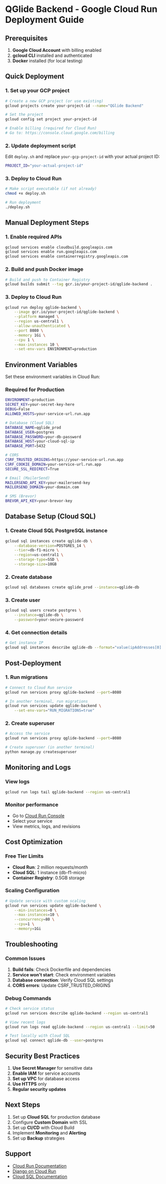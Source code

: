 # QGlide Backend - Google Cloud Run Deployment Guide

## Prerequisites

1. **Google Cloud Account** with billing enabled
2. **gcloud CLI** installed and authenticated
3. **Docker** installed (for local testing)

## Quick Deployment

### 1. Set up your GCP project

```bash
# Create a new GCP project (or use existing)
gcloud projects create your-project-id --name="QGlide Backend"

# Set the project
gcloud config set project your-project-id

# Enable billing (required for Cloud Run)
# Go to: https://console.cloud.google.com/billing
```

### 2. Update deployment script

Edit `deploy.sh` and replace `your-gcp-project-id` with your actual project ID:

```bash
PROJECT_ID="your-actual-project-id"
```

### 3. Deploy to Cloud Run

```bash
# Make script executable (if not already)
chmod +x deploy.sh

# Run deployment
./deploy.sh
```

## Manual Deployment Steps

### 1. Enable required APIs

```bash
gcloud services enable cloudbuild.googleapis.com
gcloud services enable run.googleapis.com
gcloud services enable containerregistry.googleapis.com
```

### 2. Build and push Docker image

```bash
# Build and push to Container Registry
gcloud builds submit --tag gcr.io/your-project-id/qglide-backend .
```

### 3. Deploy to Cloud Run

```bash
gcloud run deploy qglide-backend \
    --image gcr.io/your-project-id/qglide-backend \
    --platform managed \
    --region us-central1 \
    --allow-unauthenticated \
    --port 8080 \
    --memory 1Gi \
    --cpu 1 \
    --max-instances 10 \
    --set-env-vars ENVIRONMENT=production
```

## Environment Variables

Set these environment variables in Cloud Run:

### Required for Production

```bash
ENVIRONMENT=production
SECRET_KEY=your-secret-key-here
DEBUG=False
ALLOWED_HOSTS=your-service-url.run.app

# Database (Cloud SQL)
DATABASE_NAME=qglide_prod
DATABASE_USER=postgres
DATABASE_PASSWORD=your-db-password
DATABASE_HOST=your-cloud-sql-ip
DATABASE_PORT=5432

# CORS
CSRF_TRUSTED_ORIGINS=https://your-service-url.run.app
CSRF_COOKIE_DOMAIN=your-service-url.run.app
SECURE_SSL_REDIRECT=True

# Email (MailerSend)
MAILERSEND_API_KEY=your-mailersend-key
MAILERSEND_DOMAIN=your-domain.com

# SMS (Brevor)
BREVOR_API_KEY=your-brevor-key
```

## Database Setup (Cloud SQL)

### 1. Create Cloud SQL PostgreSQL instance

```bash
gcloud sql instances create qglide-db \
    --database-version=POSTGRES_14 \
    --tier=db-f1-micro \
    --region=us-central1 \
    --storage-type=SSD \
    --storage-size=10GB
```

### 2. Create database

```bash
gcloud sql databases create qglide_prod --instance=qglide-db
```

### 3. Create user

```bash
gcloud sql users create postgres \
    --instance=qglide-db \
    --password=your-secure-password
```

### 4. Get connection details

```bash
# Get instance IP
gcloud sql instances describe qglide-db --format="value(ipAddresses[0].ipAddress)"
```

## Post-Deployment

### 1. Run migrations

```bash
# Connect to Cloud Run service
gcloud run services proxy qglide-backend --port=8080

# In another terminal, run migrations
gcloud run services update qglide-backend \
    --set-env-vars="RUN_MIGRATIONS=true"
```

### 2. Create superuser

```bash
# Access the service
gcloud run services proxy qglide-backend --port=8080

# Create superuser (in another terminal)
python manage.py createsuperuser
```

## Monitoring and Logs

### View logs

```bash
gcloud run logs tail qglide-backend --region us-central1
```

### Monitor performance

- Go to [Cloud Run Console](https://console.cloud.google.com/run)
- Select your service
- View metrics, logs, and revisions

## Cost Optimization

### Free Tier Limits

- **Cloud Run**: 2 million requests/month
- **Cloud SQL**: 1 instance (db-f1-micro)
- **Container Registry**: 0.5GB storage

### Scaling Configuration

```bash
# Update service with custom scaling
gcloud run services update qglide-backend \
    --min-instances=0 \
    --max-instances=10 \
    --concurrency=80 \
    --cpu=1 \
    --memory=1Gi
```

## Troubleshooting

### Common Issues

1. **Build fails**: Check Dockerfile and dependencies
2. **Service won't start**: Check environment variables
3. **Database connection**: Verify Cloud SQL settings
4. **CORS errors**: Update CSRF_TRUSTED_ORIGINS

### Debug Commands

```bash
# Check service status
gcloud run services describe qglide-backend --region us-central1

# View recent logs
gcloud run logs read qglide-backend --region us-central1 --limit=50

# Test locally with Cloud SQL
gcloud sql connect qglide-db --user=postgres
```

## Security Best Practices

1. **Use Secret Manager** for sensitive data
2. **Enable IAM** for service accounts
3. **Set up VPC** for database access
4. **Use HTTPS** only
5. **Regular security updates**

## Next Steps

1. Set up **Cloud SQL** for production database
2. Configure **Custom Domain** with SSL
3. Set up **CI/CD** with Cloud Build
4. Implement **Monitoring** and **Alerting**
5. Set up **Backup** strategies

## Support

- [Cloud Run Documentation](https://cloud.google.com/run/docs)
- [Django on Cloud Run](https://cloud.google.com/run/docs/quickstarts/build-and-deploy/deploy-django-service)
- [Cloud SQL Documentation](https://cloud.google.com/sql/docs)
